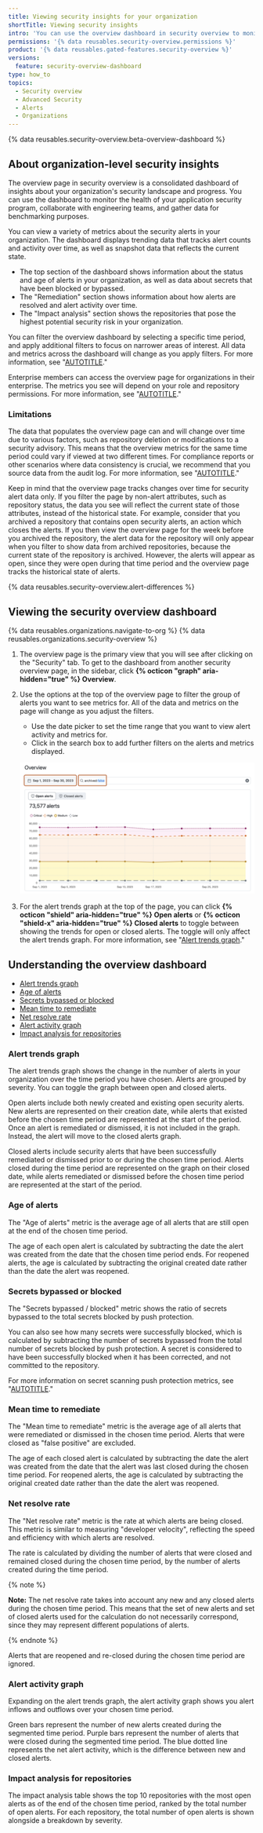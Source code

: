 ```yaml
---
title: Viewing security insights for your organization
shortTitle: Viewing security insights
intro: 'You can use the overview dashboard in security overview to monitor the security landscape of the repositories in your organization.'
permissions: '{% data reusables.security-overview.permissions %}'
product: '{% data reusables.gated-features.security-overview %}'
versions:
  feature: security-overview-dashboard
type: how_to
topics:
  - Security overview
  - Advanced Security
  - Alerts
  - Organizations
---
```


{% data reusables.security-overview.beta-overview-dashboard %}

## About organization-level security insights

The overview page in security overview is a consolidated dashboard of insights about your organization's security landscape and progress. You can use the dashboard to monitor the health of your application security program, collaborate with engineering teams, and gather data for benchmarking purposes.

You can view a variety of metrics about the security alerts in your organization. The dashboard displays trending data that tracks alert counts and activity over time, as well as snapshot data that reflects the current state.

- The top section of the dashboard shows information about the status and age of alerts in your organization, as well as data about secrets that have been blocked or bypassed.
- The "Remediation" section shows information about how alerts are resolved and alert activity over time.
- The "Impact analysis" section shows the repositories that pose the highest potential security risk in your organization.

You can filter the overview dashboard by selecting a specific time period, and apply additional filters to focus on narrower areas of interest. All data and metrics across the dashboard will change as you apply filters. For more information, see "[AUTOTITLE](/code-security/security-overview/filtering-alerts-in-security-overview)."

Enterprise members can access the overview page for organizations in their enterprise. The metrics you see will depend on your role and repository permissions. For more information, see "[AUTOTITLE](/code-security/security-overview/about-security-overview#permission-to-view-data-in-security-overview)."

### Limitations

The data that populates the overview page can and will change over time due to various factors, such as repository deletion or modifications to a security advisory. This means that the overview metrics for the same time period could vary if viewed at two different times. For compliance reports or other scenarios where data consistency is crucial, we recommend that you source data from the audit log. For more information, see "[AUTOTITLE](/code-security/getting-started/auditing-security-alerts)."

Keep in mind that the overview page tracks changes over time for security alert data only. If you filter the page by non-alert attributes, such as repository status, the data you see will reflect the current state of those attributes, instead of the historical state. For example, consider that you archived a repository that contains open security alerts, an action which closes the alerts. If you then view the overview page for the week before you archived the repository, the alert data for the repository will only appear when you filter to show data from archived repositories, because the current state of the repository is archived. However, the alerts will appear as open, since they were open during that time period and the overview page tracks the historical state of alerts.

{% data reusables.security-overview.alert-differences %}

## Viewing the security overview dashboard

{% data reusables.organizations.navigate-to-org %}
{% data reusables.organizations.security-overview %}
1. The overview page is the primary view that you will see after clicking on the "Security" tab. To get to the dashboard from another security overview page, in the sidebar, click **{% octicon "graph" aria-hidden="true"  %} Overview**.
1. Use the options at the top of the overview page to filter the group of alerts you want to see metrics for. All of the data and metrics on the page will change as you adjust the filters.
   - Use the date picker to set the time range that you want to view alert activity and metrics for.
   - Click in the search box to add further filters on the alerts and metrics displayed.

    ![Screenshot of the overview page in security overview for an organization. The options for filtering are outlined in dark orange, including the date picker and search field.](/assets/images/help/security-overview/security-overview-dashboard-filters.png)

1. For the alert trends graph at the top of the page, you can click **{% octicon "shield" aria-hidden="true"  %} Open alerts** or **{% octicon "shield-x" aria-hidden="true"  %} Closed alerts** to toggle between showing the trends for open or closed alerts. The toggle will only affect the alert trends graph. For more information, see "[Alert trends graph](#alert-trends-graph)."

## Understanding the overview dashboard

- [Alert trends graph](#alert-trends-graph)
- [Age of alerts](#age-of-alerts)
- [Secrets bypassed or blocked](#secrets-bypassed-or-blocked)
- [Mean time to remediate](#mean-time-to-remediate)
- [Net resolve rate](#net-resolve-rate)
- [Alert activity graph](#alert-activity-graph)
- [Impact analysis for repositories](#impact-analysis-for-repositories)

### Alert trends graph

The alert trends graph shows the change in the number of alerts in your organization over the time period you have chosen. Alerts are grouped by severity. You can toggle the graph between open and closed alerts.

Open alerts include both newly created and existing open security alerts. New alerts are represented on their creation date, while alerts that existed before the chosen time period are represented at the start of the period. Once an alert is remediated or dismissed, it is not included in the graph. Instead, the alert will move to the closed alerts graph.

Closed alerts include security alerts that have been successfully remediated or dismissed prior to or during the chosen time period. Alerts closed during the time period are represented on the graph on their closed date, while alerts remediated or dismissed before the chosen time period are represented at the start of the period.

### Age of alerts

The "Age of alerts" metric is the average age of all alerts that are still open at the end of the chosen time period.

The age of each open alert is calculated by subtracting the date the alert was created from the date that the chosen time period ends. For reopened alerts, the age is calculated by subtracting the original created date rather than the date the alert was reopened.

### Secrets bypassed or blocked

The "Secrets bypassed / blocked" metric shows the ratio of secrets bypassed to the total secrets blocked by push protection.

You can also see how many secrets were successfully blocked, which is calculated by subtracting the number of secrets bypassed from the total number of secrets blocked by push protection. A secret is considered to have been successfully blocked when it has been corrected, and not committed to the repository.

For more information on secret scanning push protection metrics, see "[AUTOTITLE](/code-security/security-overview/viewing-metrics-for-secret-scanning-push-protection-in-your-organization)."

### Mean time to remediate

The "Mean time to remediate" metric is the average age of all alerts that were remediated or dismissed in the chosen time period. Alerts that were closed as "false positive" are excluded.

The age of each closed alert is calculated by subtracting the date the alert was created from the date that the alert was last closed during the chosen time period. For reopened alerts, the age is calculated by subtracting the original created date rather than the date the alert was reopened.

### Net resolve rate

The "Net resolve rate" metric is the rate at which alerts are being closed. This metric is similar to measuring "developer velocity", reflecting the speed and efficiency with which alerts are resolved.

The rate is calculated by dividing the number of alerts that were closed and remained closed during the chosen time period, by the number of alerts created during the time period.

{% note %}

**Note:** The net resolve rate takes into account any new and any closed alerts during the chosen time period. This means that the set of new alerts and set of closed alerts used for the calculation do not necessarily correspond, since they may represent different populations of alerts.

{% endnote %}

Alerts that are reopened and re-closed during the chosen time period are ignored.

### Alert activity graph

Expanding on the alert trends graph, the alert activity graph shows you alert inflows and outflows over your chosen time period.

Green bars represent the number of new alerts created during the segmented time period. Purple bars represent the number of alerts that were closed during the segmented time period. The blue dotted line represents the net alert activity, which is the difference between new and closed alerts.

### Impact analysis for repositories

The impact analysis table shows the top 10 repositories with the most open alerts as of the end of the chosen time period, ranked by the total number of open alerts. For each repository, the total number of open alerts is shown alongside a breakdown by severity.
